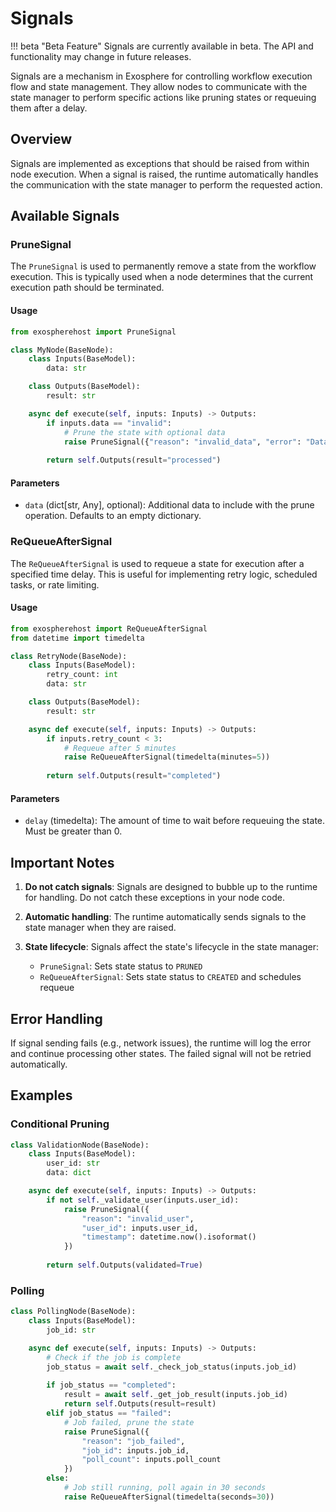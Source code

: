 # Signals

!!! beta "Beta Feature"
    Signals are currently available in beta. The API and functionality may change in future releases.

Signals are a mechanism in Exosphere for controlling workflow execution flow and state management. They allow nodes to communicate with the state manager to perform specific actions like pruning states or requeuing them after a delay.

## Overview

Signals are implemented as exceptions that should be raised from within node execution. When a signal is raised, the runtime automatically handles the communication with the state manager to perform the requested action.

## Available Signals

### PruneSignal

The `PruneSignal` is used to permanently remove a state from the workflow execution. This is typically used when a node determines that the current execution path should be terminated.

#### Usage

```python
from exospherehost import PruneSignal

class MyNode(BaseNode):
    class Inputs(BaseModel):
        data: str

    class Outputs(BaseModel):
        result: str

    async def execute(self, inputs: Inputs) -> Outputs:
        if inputs.data == "invalid":
            # Prune the state with optional data
            raise PruneSignal({"reason": "invalid_data", "error": "Data validation failed"})
        
        return self.Outputs(result="processed")
```

#### Parameters

- `data` (dict[str, Any], optional): Additional data to include with the prune operation. Defaults to an empty dictionary.

### ReQueueAfterSignal

The `ReQueueAfterSignal` is used to requeue a state for execution after a specified time delay. This is useful for implementing retry logic, scheduled tasks, or rate limiting.

#### Usage

```python
from exospherehost import ReQueueAfterSignal
from datetime import timedelta

class RetryNode(BaseNode):
    class Inputs(BaseModel):
        retry_count: int
        data: str

    class Outputs(BaseModel):
        result: str

    async def execute(self, inputs: Inputs) -> Outputs:
        if inputs.retry_count < 3:
            # Requeue after 5 minutes
            raise ReQueueAfterSignal(timedelta(minutes=5))
        
        return self.Outputs(result="completed")
```

#### Parameters

- `delay` (timedelta): The amount of time to wait before requeuing the state. Must be greater than 0.

## Important Notes

1. **Do not catch signals**: Signals are designed to bubble up to the runtime for handling. Do not catch these exceptions in your node code.

2. **Automatic handling**: The runtime automatically sends signals to the state manager when they are raised.

3. **State lifecycle**: Signals affect the state's lifecycle in the state manager:
   - `PruneSignal`: Sets state status to `PRUNED`
   - `ReQueueAfterSignal`: Sets state status to `CREATED` and schedules requeue

## Error Handling

If signal sending fails (e.g., network issues), the runtime will log the error and continue processing other states. The failed signal will not be retried automatically.

## Examples

### Conditional Pruning

```python
class ValidationNode(BaseNode):
    class Inputs(BaseModel):
        user_id: str
        data: dict

    async def execute(self, inputs: Inputs) -> Outputs:
        if not self._validate_user(inputs.user_id):
            raise PruneSignal({
                "reason": "invalid_user",
                "user_id": inputs.user_id,
                "timestamp": datetime.now().isoformat()
            })
        
        return self.Outputs(validated=True)
```

### Polling

```python
class PollingNode(BaseNode):
    class Inputs(BaseModel):
        job_id: str

    async def execute(self, inputs: Inputs) -> Outputs:
        # Check if the job is complete
        job_status = await self._check_job_status(inputs.job_id)
        
        if job_status == "completed":
            result = await self._get_job_result(inputs.job_id)
            return self.Outputs(result=result)
        elif job_status == "failed":
            # Job failed, prune the state
            raise PruneSignal({
                "reason": "job_failed",
                "job_id": inputs.job_id,
                "poll_count": inputs.poll_count
            })
        else:
            # Job still running, poll again in 30 seconds
            raise ReQueueAfterSignal(timedelta(seconds=30))
``` 
